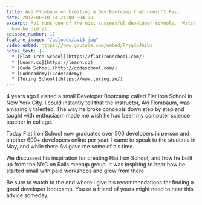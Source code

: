 ```yaml
---
title: Avi Flombaum on Creating a Dev Bootcamp that doesn't Fail
date: 2017-08-10 14:24:00 -04:00
excerpt: Avi runs one of the most successful developer schools.  Watch and learn about
  how he did it.
episode_number: 17
feature_image: "/uploads/avi3.jpg"
video_embed: https://www.youtube.com/embed/PryqKpJAsUc
notes_text: |-
  * [Flat Iron School](https://flatironschool.com/)
  * [Learn.co](https://learn.co)
  * [Code School](http://codeschool.com/)
  * [Codecademy](Codecademy)
  * [Turing School](https://www.turing.io/)
---
```


4 years ago I visited a small Developer Bootcamp called Flat Iron School in New York City.  I could instantly tell that the instructor, Avi Flombaum, was amazingly talented.  The way he broke concepts down step by step and taught with enthusiasm made me wish he had been my computer science teacher in college.

Today Flat Iron School now graduates over 500 developers in person and another 600+ developers online per year.  I came to speak to the students in May, and while there Avi gave me some of his time.

We discussed his inspiration for creating Flat Iron School, and how he built up from the NYC on Rails meetup group.  It was inspiring to hear how he started small with paid workshops and grew from there.

Be sure to watch to the end where I give his recommendations for finding a good developer bootcamp. You or a friend of yours might need to hear this advice someday.